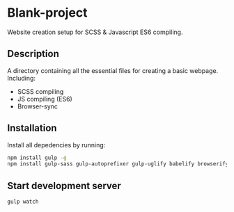 # Blank-project
Website creation setup for SCSS & Javascript ES6 compiling.

## Description
A directory containing all the essential files for creating a basic webpage.
Including: 
* SCSS compiling
* JS compiling (ES6)
* Browser-sync

## Installation
Install all depedencies by running:
```bash
npm install gulp -g
npm install gulp-sass gulp-autoprefixer gulp-uglify babelify browserify vinyl-source-stream vinyl-buffer gulp-strip-debug gulp-rename gulp-sourcemaps gulp-notify gulp-options gulp-if gulp-cache browser-sync @babel/core @babel/preset-env
```

## Start development server
```bash
gulp watch
```
